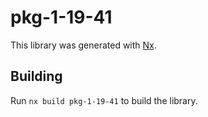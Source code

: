 # pkg-1-19-41

This library was generated with [Nx](https://nx.dev).

## Building

Run `nx build pkg-1-19-41` to build the library.
